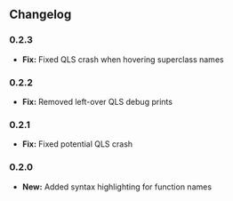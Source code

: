 ## Changelog

### 0.2.3

* **Fix:** Fixed QLS crash when hovering superclass names

### 0.2.2

* **Fix:** Removed left-over QLS debug prints

### 0.2.1

* **Fix:** Fixed potential QLS crash

### 0.2.0

* **New:** Added syntax highlighting for function names
